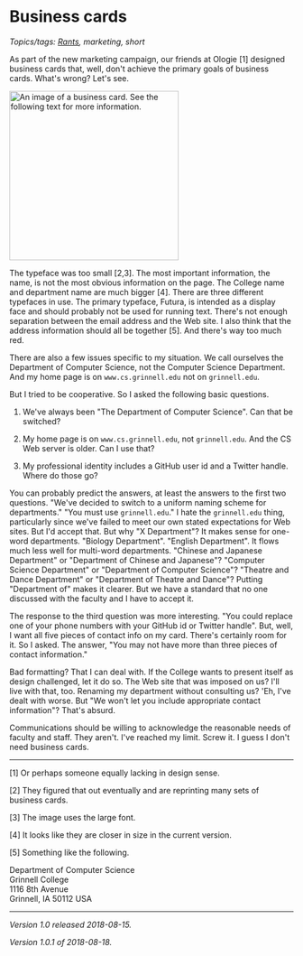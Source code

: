 Business cards
==============

*Topics/tags: [Rants](index-rants), marketing, short*

As part of the new marketing campaign, our friends at Ologie [1]
designed business cards that, well, don't achieve the primary goals of
business cards.  What's wrong?  Let's see.

<img src="images/business-card" width="300" alt="An image of a business card.  See the following text for more information.">

The typeface was too small [2,3].   The most important information,
the name, is not the most obvious information on the page.  The College
name and department name are much bigger [4].  There are three different
typefaces in use.  The primary typeface, Futura, is intended as a display
face and should probably not be used for running text.  There's not enough
separation between the email address and the Web site.  I also think
that the address information should all be together [5].  And there's
way too much red.

There are also a few issues specific to my situation.  We call ourselves
the Department of Computer Science, not the Computer Science Department.
And my home page is on `www.cs.grinnell.edu` not on `grinnell.edu`.

But I tried to be cooperative.  So I asked the following basic questions.

1. We've always been "The Department of Computer Science".  Can that
be switched?

2. My home page is on `www.cs.grinnell.edu`, not `grinnell.edu`.
And the CS Web server is older.  Can I use that?

3. My professional identity includes a GitHub user id and a Twitter
handle.  Where do those go?

You can probably predict the answers, at least the answers to the first
two questions.  "We've decided to switch to a uniform naming scheme
for departments."  "You must use `grinnell.edu`."  I hate the
`grinnell.edu` thing, particularly since we've failed to meet
our own stated expectations for Web sites.  But I'd accept that.
But why "X Department"?  It makes sense for one-word departments.
"Biology Department".  "English Department".  It flows much less well for
multi-word departments.  "Chinese and Japanese Department" or "Department
of Chinese and Japanese"?  "Computer Science Department" or "Department
of Computer Science"?  "Theatre and Dance Department" or "Department of
Theatre and Dance"?  Putting "Department of" makes it clearer.  But
we have a standard that no one discussed with the faculty and I have to
accept it.

The response to the third question was more interesting.  "You could
replace one of your phone numbers with your GitHub id or Twitter handle".
But, well, I want all five pieces of contact info on my card.  There's
certainly room for it.  So I asked.  The answer, "You may not have more than
three pieces of contact information."

Bad formatting?  That I can deal with.  If the College wants to present
itself as design challenged, let it do so.  The Web site that was imposed
on us?  I'll live with that, too.  Renaming my department without
consulting us?  'Eh, I've dealt with worse.  But "We won't let you
include appropriate contact information"?  That's absurd.

Communications should be willing to acknowledge the reasonable needs
of faculty and staff.  They aren't.  I've reached my limit.  Screw it.
I guess I don't need business cards.

---

[1] Or perhaps someone equally lacking in design sense.

[2] They figured that out eventually and are reprinting many sets of business 
cards.

[3] The image uses the large font.

[4] It looks like they are closer in size in the current version.

[5] Something like the following.

Department of Computer Science  
Grinnell College  
1116 8th Avenue  
Grinnell, IA  50112 USA

---

*Version 1.0 released 2018-08-15.*

*Version 1.0.1 of 2018-08-18.*
